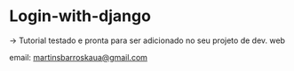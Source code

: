 # Login-with-django
-> Tutorial testado e pronta para ser adicionado no seu projeto de dev. web

email: martinsbarroskaua@gmail.com